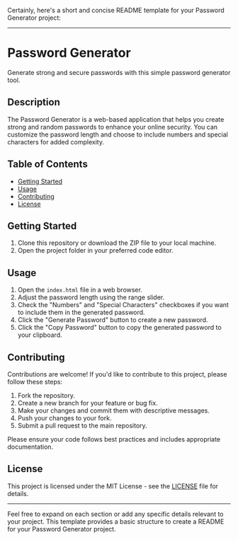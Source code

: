 Certainly, here's a short and concise README template for your Password Generator project:

---

# Password Generator

Generate strong and secure passwords with this simple password generator tool.

## Description

The Password Generator is a web-based application that helps you create strong and random passwords to enhance your online security. You can customize the password length and choose to include numbers and special characters for added complexity.

## Table of Contents

- [Getting Started](#getting-started)
- [Usage](#usage)
- [Contributing](#contributing)
- [License](#license)

## Getting Started

1. Clone this repository or download the ZIP file to your local machine.
2. Open the project folder in your preferred code editor.

## Usage

1. Open the `index.html` file in a web browser.
2. Adjust the password length using the range slider.
3. Check the "Numbers" and "Special Characters" checkboxes if you want to include them in the generated password.
4. Click the "Generate Password" button to create a new password.
5. Click the "Copy Password" button to copy the generated password to your clipboard.

## Contributing

Contributions are welcome! If you'd like to contribute to this project, please follow these steps:

1. Fork the repository.
2. Create a new branch for your feature or bug fix.
3. Make your changes and commit them with descriptive messages.
4. Push your changes to your fork.
5. Submit a pull request to the main repository.

Please ensure your code follows best practices and includes appropriate documentation.

## License

This project is licensed under the MIT License - see the [LICENSE](LICENSE) file for details.

---

Feel free to expand on each section or add any specific details relevant to your project. This template provides a basic structure to create a README for your Password Generator project.
